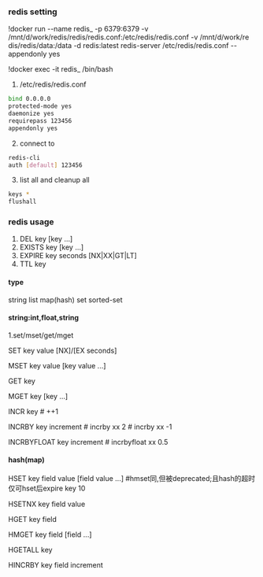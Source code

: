 ### redis setting
!docker run --name redis_ -p 6379:6379 -v /mnt/d/work/redis/redis/redis.conf:/etc/redis/redis.conf -v /mnt/d/work/re    dis/redis/data:/data -d redis:latest redis-server /etc/redis/redis.conf --appendonly yes

!docker exec -it redis_ /bin/bash

1. /etc/redis/redis.conf
```bash
bind 0.0.0.0
protected-mode yes
daemonize yes
requirepass 123456
appendonly yes
```
2. connect to
```bash
redis-cli
auth [default] 123456
```

3. list all and cleanup all
```bash
keys *
flushall
```

### redis usage
1. DEL key [key ...]
2. EXISTS key [key ...]
3. EXPIRE key seconds [NX|XX|GT|LT]
4. TTL key
#### type
string list map(hash) set sorted-set
#### string:int,float,string
1.set/mset/get/mget

SET key value [NX]/[EX seconds]

MSET key value [key value ...]

GET key

MGET key [key ...]

INCR key # ++1

INCRBY key increment # incrby xx 2 # incrby xx -1

INCRBYFLOAT key increment # incrbyfloat xx 0.5

#### hash(map)
HSET key field value [field value ...] #hmset同,但被deprecated;且hash的超时仅可hset后expire key 10

HSETNX key field value

HGET key field

HMGET key field [field ...]

HGETALL key

HINCRBY key field increment
